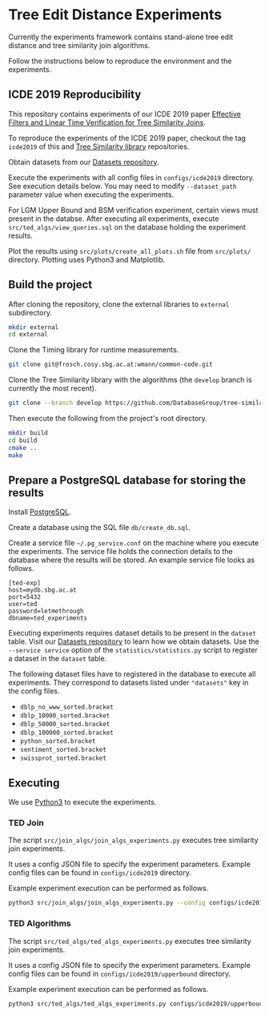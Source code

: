 # Tree Edit Distance Experiments

Currently the experiments framework contains stand-alone tree edit distance
and tree similarity join algorithms.

Follow the instructions below to reproduce the environment and the experiments.

## ICDE 2019 Reproducibility

This repository contains experiments of our ICDE 2019 paper
[Effective Filters and Linear Time Verification for Tree Similarity Joins](http://eplus.uni-salzburg.at/obvusboa/download/pdf/4486886).

To reproduce the experiments of the ICDE 2019 paper, checkout the tag
`icde2019` of this and
[Tree Similarity library](https://github.com/DatabaseGroup/tree-similarity/tree/develop)
repositories.

Obtain datasets from our
[Datasets repository](https://frosch.cosy.sbg.ac.at/mpawlik/ted-datasets).

Execute the experiments with all config files in `configs/icde2019` directory.
See execution details below. You may need to modify `--dataset_path` parameter
value when executing the experiments.

For LGM Upper Bound and BSM verification experiment, certain views must present
in the databse. After executing all experiments, execute `src/ted_algs/view_queries.sql`
on the database holding the experiment results.

Plot the results using `src/plots/create_all_plots.sh` file from `src/plots/`
directory. Plotting uses Python3 and Matplotlib.

## Build the project

After cloning the repository, clone the external libraries to `external`
subdirectory.

```bash
mkdir external
cd external
```
Clone the Timing library for runtime measurements.

```bash
git clone git@frosch.cosy.sbg.ac.at:wmann/common-code.git
```

Clone the Tree Similarity library with the algorithms (the `develop` branch
is currently the most recent).

```bash
git clone --branch develop https://github.com/DatabaseGroup/tree-similarity.git
```

Then execute the following from the project's root directory.
```bash
mkdir build
cd build
cmake ..
make
```

## Prepare a PostgreSQL database for storing the results

Install [PostgreSQL](https://www.postgresql.org/).

Create a database using the SQL file ``db/create_db.sql``.

Create a service file ``~/.pg_service.conf`` on the machine where you execute
the experiments. The service file holds the connection details to the database
where the results will be stored. An example service file looks as follows.

```
[ted-exp]
host=mydb.sbg.ac.at
port=5432
user=ted
password=letmethrough
dbname=ted_experiments
```

Executing experiments requires dataset details to be present in the `dataset`
table. Visit our
[Datasets repository](https://frosch.cosy.sbg.ac.at/mpawlik/ted-datasets)
to learn how we obtain datasets. Use the `--service service` option of the
`statistics/statistics.py` script to register a dataset in the `dataset` table.

The following dataset files have to registered in the database to execute all
experiments. They correspond to datasets listed under `"datasets"` key in the
config files.
- `dblp_no_www_sorted.bracket`
- `dblp_10000_sorted.bracket`
- `dblp_50000_sorted.bracket`
- `dblp_100000_sorted.bracket`
- `python_sorted.bracket`
- `sentiment_sorted.bracket`
- `swissprot_sorted.bracket`

## Executing

We use [Python3](https://www.python.org/) to execute the experiments.

### TED Join

The script `src/join_algs/join_algs_experiments.py` executes tree similarity
join experiments.

It uses a config JSON file to specify the experiment parameters. Example config
files can be found in `configs/icde2019` directory.

Example experiment execution can be performed as follows.

```bash
python3 src/join_algs/join_algs_experiments.py --config configs/icde2019/bolzano.json --dataset_path /path_to/ted-datasets/ --service service
```

### TED Algorithms

The script `src/ted_algs/ted_algs_experiments.py` executes tree similarity
join experiments.

It uses a config JSON file to specify the experiment parameters. Example config
files can be found in `configs/icde2019/upperbound` directory.

Example experiment execution can be performed as follows.

```bash
python3 src/ted_algs/ted_algs_experiments.py configs/icde2019/upperbound/sentiment.json /path_to/ted-datasets/ service
```
